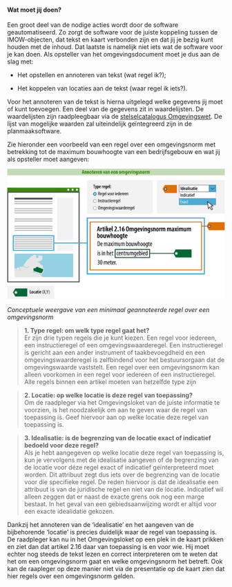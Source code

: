 ﻿#### Wat moet jij doen?

Een groot deel van de nodige acties wordt door de software geautomatiseerd. Zo
zorgt de software voor de juiste koppeling tussen de IMOW-objecten, dat tekst en
kaart verbonden zijn en dat jij je bezig kunt houden met de inhoud. Dat laatste
is namelijk niet iets wat de software voor je kan doen. Als opsteller van het
omgevingsdocument moet je dus aan de slag met:

-   Het opstellen en annoteren van tekst (wat regel ik?);

-   Het koppelen van locaties aan de tekst (waar regel ik iets?).

Voor het annoteren van de tekst is hierna uitgelegd welke gegevens jij moet of
kunt toevoegen. Een deel van de gegevens zit in waardelijsten. De waardelijsten
zijn raadpleegbaar via de [stelselcatalogus
Omgevingswet](https://stelselcatalogus.omgevingswet.overheid.nl/waardelijstenpagina).
De lijst van mogelijke waarden zal uiteindelijk geïntegreerd zijn in de
planmaaksoftware.

Zie hieronder een voorbeeld van een regel over een omgevingsnorm met betrekking tot de
maximum bouwhoogte van een bedrijfsgebouw en wat jij als opsteller moet aangeven:

![](media/Praktijkrichtlijnen_Omgevingsnorm_Minimaal.png)

*Conceptuele weergave van een minimaal geannoteerde regel over een omgevingsnorm*

>   **1. Type regel: om welk type regel gaat het?**  
>   Er zijn drie typen regels die je kunt kiezen. Een regel voor iedereen, een
>   instructieregel of een omgevingswaarderegel. Een instructieregel is gericht 
>   aan een ander instrument of taakbevoegdheid en een omgevingswaarderegel
>   is zelfbindend voor het bestuursorgaan dat de omgevingswaarde vaststelt. 
>   Een regel over een omgevingsnorm kan alleen voorkomen in een regel voor 
>   iedereen of een instructieregel. Alle regels binnen een artikel moeten van 
>   hetzelfde type zijn

>   **2. Locatie: op welke locatie is deze regel van toepassing?**  
>   Om de raadpleger via het Omgevingsloket van de juiste informatie te
>   voorzien, is het noodzakelijk om aan te geven waar de regel van toepassing
>   is. Geef hiervoor aan op welke locatie deze regel van toepassing is.

>   **3. Idealisatie: is de begrenzing van de locatie exact of indicatief
>   bedoeld voor deze regel?**  
>   Als je hebt aangegeven op welke locatie deze regel van toepassing is, kun je
>   vervolgens met de idealisatie aangeven of de begrenzing van de locatie voor
>   déze regel exact of indicatief geïnterpreteerd moet worden. Dit attribuut
>   zegt dus iets over de begrenzing van de locatie voor díe specifieke regel.
>   De reden hiervoor is dat de idealisatie een attribuut is van de juridische regel 
>   en niet van de locatie. Indicatief wil alleen zeggen dat er naast de exacte grens 
>   ook nog een marge bestaat. In het geval van een gebiedsaanwijzing wordt er altijd voor 
>   een exacte idealidatie gekozen.

Dankzij het annoteren van de ‘idealisatie’ en het aangeven van de bijbehorende
‘locatie’ is precies duidelijk waar de regel van toepassing is. De raadpleger
kan nu in het Omgevingsloket op een plek in de kaart prikken en ziet dan dat
artikel 2.16 daar van toepassing is en voor wie. Hij moet echter nog steeds 
de tekst lezen en correct interpreteren om te weten dat het om een omgevingsnorm
gaat en welke omgevingsnorm het betreft. Ook kan de raapleger op deze manier niet
via de presentatie op de kaart zien dat hier regels over een omgevingsnorm gelden.